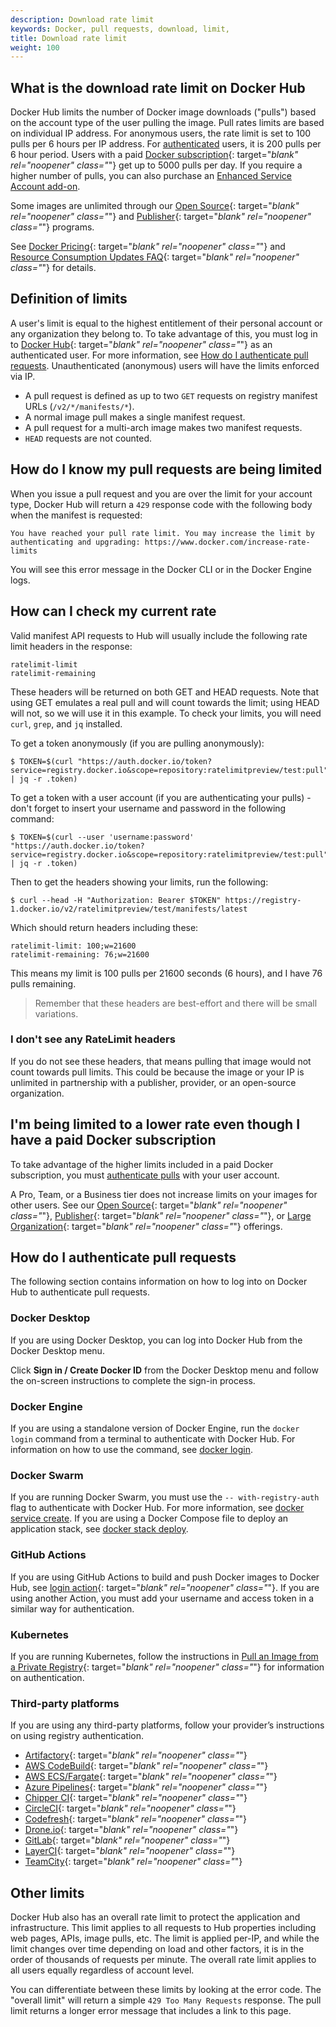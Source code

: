 ```yaml
---
description: Download rate limit
keywords: Docker, pull requests, download, limit,
title: Download rate limit
weight: 100
---
```


## What is the download rate limit on Docker Hub

Docker Hub limits the number of Docker image downloads ("pulls")
based on the account type of the user pulling the image. Pull rates limits are based on individual IP address. For anonymous users, the rate limit is set to 100 pulls per 6 hours per IP address. For [authenticated](#how-do-i-authenticate-pull-requests) users, it is  200 pulls per 6 hour period. Users with a paid [Docker subscription](https://www.docker.com/pricing){: target="_blank" rel="noopener" class="_"} get up to 5000 pulls per day. If you require a higher number of pulls, you can also purchase an [Enhanced Service Account add-on](service-accounts.md#enhanced-service-account-add-on-pricing).

Some images are unlimited through our [Open Source](https://www.docker.com/blog/expanded-support-for-open-source-software-projects/){: target="_blank" rel="noopener" class="_"} and [Publisher](https://www.docker.com/partners/programs){: target="_blank" rel="noopener" class="_"} programs.

See [Docker Pricing](https://www.docker.com/pricing){: target="_blank" rel="noopener" class="_"} and [Resource Consumption Updates FAQ](https://www.docker.com/pricing/resource-consumption-updates){: target="_blank" rel="noopener" class="_"} for details.

## Definition of limits

A user's limit is equal to the highest entitlement of their
personal account or any organization they belong to. To take 
advantage of this, you must log in to 
[Docker Hub](https://hub.docker.com/){: target="_blank" rel="noopener" class="_"} 
as an authenticated user. For more information, see
[How do I authenticate pull requests](#how-do-i-authenticate-pull-requests). 
Unauthenticated (anonymous) users will have the limits enforced via IP.

- A pull request is defined as up to two `GET` requests on registry 
manifest URLs (`/v2/*/manifests/*`).
- A normal image pull makes a 
single manifest request.
- A pull request for a multi-arch image makes two 
manifest requests. 
- `HEAD` requests are not counted. 


## How do I know my pull requests are being limited

When you issue a pull request and you are over the limit for your account type, Docker Hub will return a `429` response code with the following body when the manifest is requested:

```
You have reached your pull rate limit. You may increase the limit by authenticating and upgrading: https://www.docker.com/increase-rate-limits
```

You will see this error message in the Docker CLI or in the Docker Engine logs.

## How can I check my current rate

Valid manifest API requests to Hub will usually include the following rate limit headers in the response:

```
ratelimit-limit    
ratelimit-remaining
```

These headers will be returned on both GET and HEAD requests. Note that using GET emulates a real pull and will count towards the limit; using HEAD will not, so we will use it in this example. To check your limits, you will need `curl`, `grep`, and `jq` installed.

To get a token anonymously (if you are pulling anonymously):

```console
$ TOKEN=$(curl "https://auth.docker.io/token?service=registry.docker.io&scope=repository:ratelimitpreview/test:pull" | jq -r .token)
```

To get a token with a user account (if you are authenticating your pulls) - don't forget to insert your username and password in the following command:

```console
$ TOKEN=$(curl --user 'username:password' "https://auth.docker.io/token?service=registry.docker.io&scope=repository:ratelimitpreview/test:pull" | jq -r .token)
```

Then to get the headers showing your limits, run the following:

```console
$ curl --head -H "Authorization: Bearer $TOKEN" https://registry-1.docker.io/v2/ratelimitpreview/test/manifests/latest
```

Which should return headers including these:

```http
ratelimit-limit: 100;w=21600
ratelimit-remaining: 76;w=21600
```

This means my limit is 100 pulls per 21600 seconds (6 hours), and I have 76 pulls remaining.

> Remember that these headers are best-effort and there will be small variations.

### I don't see any RateLimit headers

If you do not see these headers, that means pulling that image would not count towards pull limits. This could be because the image or your IP is unlimited in partnership with a publisher, provider, or an open-source organization.

## I'm being limited to a lower rate even though I have a paid Docker subscription

To take advantage of the higher limits included in a paid Docker subscription, you must [authenticate pulls](#how-do-i-authenticate-pull-requests) with your user account.

A Pro, Team, or a Business tier does not increase limits on your images for other users. See our [Open Source](https://www.docker.com/blog/expanded-support-for-open-source-software-projects/){: target="_blank" rel="noopener" class="_"}, [Publisher](https://www.docker.com/partners/programs){: target="_blank" rel="noopener" class="_"}, or [Large Organization](https://www.docker.com/pricing){: target="_blank" rel="noopener" class="_"} offerings.

## How do I authenticate pull requests

The following section contains information on how to log into on Docker Hub to authenticate pull requests.

### Docker Desktop

If you are using Docker Desktop, you can log into Docker Hub from the Docker Desktop menu.

Click **Sign in / Create Docker ID** from the Docker Desktop menu and follow the on-screen instructions to complete the sign-in process.

### Docker Engine

If you are using a standalone version of Docker Engine, run the `docker login` command from a terminal to authenticate with Docker Hub. For information on how to use the command, see [docker login](../engine/reference/commandline/login.md).

### Docker Swarm

If you are running Docker Swarm, you must use the `-- with-registry-auth` flag to authenticate with Docker Hub. For more information, see [docker service create](../engine/reference/commandline/service_create.md/#create-a-service). If you are using a Docker Compose file to deploy an application stack, see [docker stack deploy](../engine/reference/commandline/stack_deploy.md).

### GitHub Actions

If you are using GitHub Actions to build and push Docker images to Docker Hub, see [login action](https://github.com/docker/login-action#dockerhub){: target="_blank" rel="noopener" class="_"}. If you are using another Action, you must add your username and access token in a similar way for authentication.

### Kubernetes

If you are running Kubernetes, follow the instructions in [Pull an Image from a Private Registry](https://kubernetes.io/docs/tasks/configure-pod-container/pull-image-private-registry/){: target="_blank" rel="noopener" class="_"} for information on authentication.

### Third-party platforms

If you are using any third-party platforms, follow your provider’s instructions on using registry authentication.

- [Artifactory](https://www.jfrog.com/confluence/display/JFROG/Advanced+Settings#AdvancedSettings-RemoteCredentials){: target="_blank" rel="noopener" class="_"}
- [AWS CodeBuild](https://aws.amazon.com/blogs/devops/how-to-use-docker-images-from-a-private-registry-in-aws-codebuild-for-your-build-environment/){: target="_blank" rel="noopener" class="_"}
- [AWS ECS/Fargate](https://docs.aws.amazon.com/AmazonECS/latest/developerguide/private-auth.html){: target="_blank" rel="noopener" class="_"}
- [Azure Pipelines](https://docs.microsoft.com/en-us/azure/devops/pipelines/library/service-endpoints?view=azure-devops&tabs=yaml#sep-docreg){: target="_blank" rel="noopener" class="_"}
- [Chipper CI](https://docs.chipperci.com/builds/docker/#rate-limit-auth){: target="_blank" rel="noopener" class="_"}
- [CircleCI](https://circleci.com/docs/2.0/private-images/){: target="_blank" rel="noopener" class="_"}
- [Codefresh](https://codefresh.io/docs/docs/docker-registries/external-docker-registries/docker-hub/){: target="_blank" rel="noopener" class="_"}
- [Drone.io](https://docs.drone.io/pipeline/docker/syntax/images/#pulling-private-images){: target="_blank" rel="noopener" class="_"}
- [GitLab](https://docs.gitlab.com/ee/user/packages/container_registry/#authenticate-with-the-container-registry){: target="_blank" rel="noopener" class="_"}
- [LayerCI](https://layerci.com/docs/advanced-workflows#logging-in-to-docker){: target="_blank" rel="noopener" class="_"}
- [TeamCity](https://www.jetbrains.com/help/teamcity/integrating-teamcity-with-docker.html#Conforming+with+Docker+download+rate+limits){: target="_blank" rel="noopener" class="_"}

## Other limits

Docker Hub also has an overall rate limit to protect the application 
and infrastructure. This limit applies to all requests to Hub 
properties including web pages, APIs, image pulls, etc. The limit is 
applied per-IP, and while the limit changes over time depending on load
and other factors, it is in the order of thousands of requests per 
minute. The overall rate limit applies to all users equally
regardless of account level.

You can differentiate between these limits by looking at the error 
code. The "overall limit" will return a simple `429 Too Many Requests` 
response. The pull limit returns a longer error message that
includes a link to this page.
